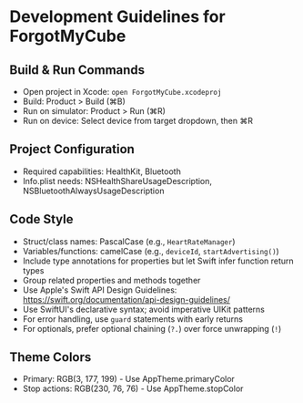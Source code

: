 # Development Guidelines for ForgotMyCube

## Build & Run Commands
- Open project in Xcode: `open ForgotMyCube.xcodeproj`
- Build: Product > Build (⌘B)
- Run on simulator: Product > Run (⌘R)
- Run on device: Select device from target dropdown, then ⌘R

## Project Configuration
- Required capabilities: HealthKit, Bluetooth
- Info.plist needs: NSHealthShareUsageDescription, NSBluetoothAlwaysUsageDescription

## Code Style
- Struct/class names: PascalCase (e.g., `HeartRateManager`)
- Variables/functions: camelCase (e.g., `deviceId`, `startAdvertising()`)
- Include type annotations for properties but let Swift infer function return types
- Group related properties and methods together
- Use Apple's Swift API Design Guidelines: https://swift.org/documentation/api-design-guidelines/
- Use SwiftUI's declarative syntax; avoid imperative UIKit patterns
- For error handling, use `guard` statements with early returns
- For optionals, prefer optional chaining (`?.`) over force unwrapping (`!`)

## Theme Colors
- Primary: RGB(3, 177, 199) - Use AppTheme.primaryColor
- Stop actions: RGB(230, 76, 76) - Use AppTheme.stopColor